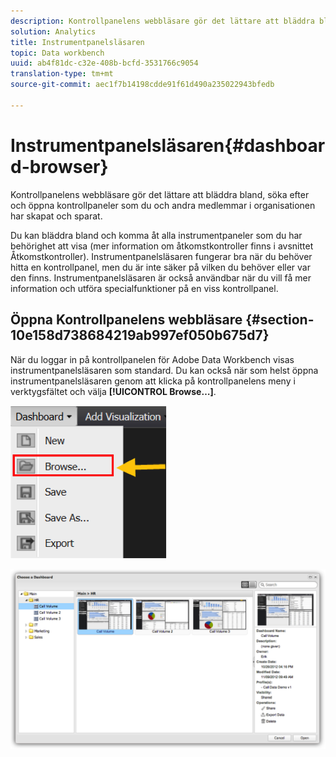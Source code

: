 ```yaml
---
description: Kontrollpanelens webbläsare gör det lättare att bläddra bland, söka efter och öppna kontrollpaneler som du och andra medlemmar i organisationen har skapat och sparat.
solution: Analytics
title: Instrumentpanelsläsaren
topic: Data workbench
uuid: ab4f81dc-c32e-408b-bcfd-3531766c9054
translation-type: tm+mt
source-git-commit: aec1f7b14198cdde91f61d490a235022943bfedb

---
```



# Instrumentpanelsläsaren{#dashboard-browser}

Kontrollpanelens webbläsare gör det lättare att bläddra bland, söka efter och öppna kontrollpaneler som du och andra medlemmar i organisationen har skapat och sparat.

Du kan bläddra bland och komma åt alla instrumentpaneler som du har behörighet att visa (mer information om åtkomstkontroller finns i avsnittet Åtkomstkontroller). Instrumentpanelsläsaren fungerar bra när du behöver hitta en kontrollpanel, men du är inte säker på vilken du behöver eller var den finns. Instrumentpanelsläsaren är också användbar när du vill få mer information och utföra specialfunktioner på en viss kontrollpanel.

## Öppna Kontrollpanelens webbläsare {#section-10e158d738684219ab997ef050b675d7}

När du loggar in på kontrollpanelen för Adobe Data Workbench visas instrumentpanelsläsaren som standard. Du kan också när som helst öppna instrumentpanelsläsaren genom att klicka på kontrollpanelens meny i verktygsfältet och välja **[!UICONTROL Browse…]**.

![](assets/browse.png)

![](assets/choose_a_dashboard.png)

